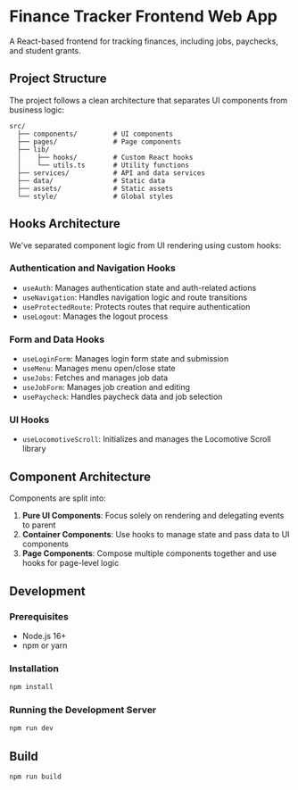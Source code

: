 # Finance Tracker Frontend Web App

A React-based frontend for tracking finances, including jobs, paychecks, and student grants.

## Project Structure

The project follows a clean architecture that separates UI components from business logic:

```
src/
  ├── components/         # UI components
  ├── pages/              # Page components
  ├── lib/
  │    ├── hooks/         # Custom React hooks
  │    └── utils.ts       # Utility functions
  ├── services/           # API and data services
  ├── data/               # Static data
  ├── assets/             # Static assets
  └── style/              # Global styles
```

## Hooks Architecture

We've separated component logic from UI rendering using custom hooks:

### Authentication and Navigation Hooks

- `useAuth`: Manages authentication state and auth-related actions
- `useNavigation`: Handles navigation logic and route transitions
- `useProtectedRoute`: Protects routes that require authentication
- `useLogout`: Manages the logout process

### Form and Data Hooks

- `useLoginForm`: Manages login form state and submission
- `useMenu`: Manages menu open/close state
- `useJobs`: Fetches and manages job data
- `useJobForm`: Manages job creation and editing
- `usePaycheck`: Handles paycheck data and job selection

### UI Hooks

- `useLocomotiveScroll`: Initializes and manages the Locomotive Scroll library

## Component Architecture

Components are split into:

1. **Pure UI Components**: Focus solely on rendering and delegating events to parent
2. **Container Components**: Use hooks to manage state and pass data to UI components
3. **Page Components**: Compose multiple components together and use hooks for page-level logic

## Development

### Prerequisites

- Node.js 16+
- npm or yarn

### Installation

```bash
npm install
```

### Running the Development Server

```bash
npm run dev
```

## Build

```bash
npm run build
``` 
